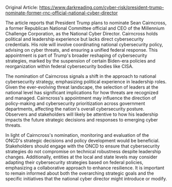 Original Article: https://www.darkreading.com/cyber-risk/president-trump-nominate-former-rnc-official-national-cyber-director

The article reports that President Trump plans to nominate Sean Cairncross, a former Republican National Committee official and CEO of the Millennium Challenge Corporation, as the National Cyber Director. Cairncross holds political and leadership experience but lacks direct cybersecurity credentials. His role will involve coordinating national cybersecurity policy, advising on cyber threats, and ensuring a unified federal response. This appointment is part of Trump's broader reshaping of cybersecurity strategies, marked by the suspension of certain Biden-era policies and reorganization within federal cybersecurity bodies like CISA.

The nomination of Cairncross signals a shift in the approach to national cybersecurity strategy, emphasizing political experience in leadership roles. Given the ever-evolving threat landscape, the selection of leaders at the national level has significant implications for how threats are recognized and managed. Cairncross's appointment may influence the direction of policy-making and cybersecurity prioritization across government departments, affecting the nation's overall cybersecurity posture. Observers and stakeholders will likely be attentive to how his leadership impacts the future strategic decisions and responses to emerging cyber threats.

In light of Cairncross's nomination, monitoring and evaluation of the ONCD's strategic decisions and policy development would be beneficial. Stakeholders should engage with the ONCD to ensure that cybersecurity strategies do not compromise on technical robustness despite leadership changes. Additionally, entities at the local and state levels may consider adapting their cybersecurity strategies based on federal policies, emphasizing a collaborative approach to enhance resilience. It is important to remain informed about both the overarching strategic goals and the specific initiatives that the national cyber director might introduce or modify.